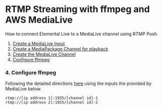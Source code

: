 # RTMP Streaming with ffmpeg and AWS MediaLive
How to connect Elemental Live to a MediaLive channel using RTMP Push
1. [Create a MediaLive Input](#1-create-the-medialive-input)
2. [Create a MediaPackage Channel for playback](#2-create-a-mediapackage-channel-for-playback-of-the-medialive-stream)
3. [Create the MediaLive Channel](#3-create-the-medialive-channel)
4. [Configure ffmpeg](#4-configure-ffmpeg)


### 4. Configure ffmpeg
Following the detailed directions [here](https://d1.awsstatic.com/awselemental/workflowexamples/Workflow4_Example_FFMPEG_RTMP_to_MediaLive_and_MediaPackage.pdf) using the inputs the provided by MediaLive below.
```
rtmp://[ip address 1]:1935/[channel id]-1
rtmp://[ip address 2]:1935/[channel id]-2
```
